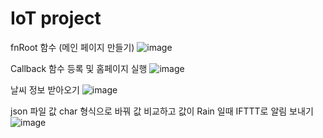 # IoT project

fnRoot 함수 (메인 페이지 만들기)
![image](https://user-images.githubusercontent.com/53253151/121783398-54798280-cbe9-11eb-913a-89253af1fd60.png)

Callback 함수 등록 및 홈페이지 실행
![image](https://user-images.githubusercontent.com/53253151/121785129-f94c8d80-cbf2-11eb-9c35-da50d4eb1ee3.png)

날씨 정보 받아오기
![image](https://user-images.githubusercontent.com/53253151/121785050-7fb49f80-cbf2-11eb-9bf9-be99cc7c21c5.png)
 
 json 파일 값 char 형식으로 바꿔 값 비교하고 값이 Rain 일때 IFTTT로 알림 보내기
![image](https://user-images.githubusercontent.com/53253151/121785096-c0acb400-cbf2-11eb-818c-300ad55ff0b7.png)

